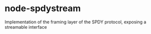 # node-spdystream
Implementation of the framing layer of the SPDY protocol, exposing a streamable interface
